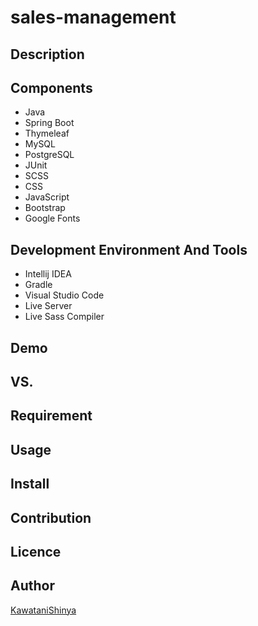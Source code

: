 # sales-management

## Description

## Components
- Java
- Spring Boot
- Thymeleaf
- MySQL
- PostgreSQL
- JUnit
- SCSS
- CSS
- JavaScript
- Bootstrap
- Google Fonts


## Development Environment And Tools
- Intellij IDEA
- Gradle
- Visual Studio Code
- Live Server
- Live Sass Compiler


## Demo

## VS.

## Requirement

## Usage

## Install

## Contribution

## Licence

## Author

[KawataniShinya](https://github.com/KawataniShinya)
